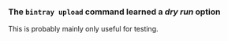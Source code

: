 ### The `bintray upload` command learned a *dry run* option

This is probably mainly only useful for testing.


